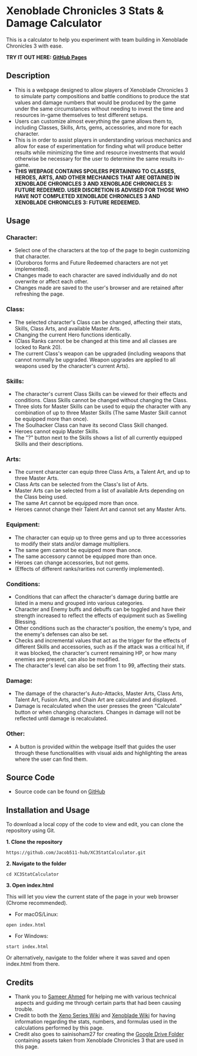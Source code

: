 # Xenoblade Chronicles 3 Stats & Damage Calculator

This is a calculator to help you experiment with team building in Xenoblade Chronicles 3 with ease.

**TRY IT OUT HERE: [GitHub Pages](https://jacob511-hub.github.io/XC3StatCalculator/)**

## Description

- This is a webpage designed to allow players of Xenoblade Chronicles 3 to simulate party compositions and battle conditions to produce the stat values and damage numbers that would be produced by the game under the same circumstances without needing to invest the time and resources in-game themselves to test different setups.
- Users can customize almost everything the game allows them to, including Classes, Skills, Arts, gems, accessories, and more for each character.
- This is in order to assist players in understanding various mechanics and allow for ease of experimentation for finding what will produce better results while minimizing the time and resource investments that would otherwise be necessary for the user to determine the same results in-game.
- **THIS WEBPAGE CONTAINS SPOILERS PERTAINING TO CLASSES, HEROES, ARTS, AND OTHER MECHANICS THAT ARE OBTAINED IN XENOBLADE CHRONICLES 3 AND XENOBLADE CHRONICLES 3: FUTURE REDEEMED. USER DISCRETION IS ADVISED FOR THOSE WHO HAVE NOT COMPLETED XENOBLADE CHRONICLES 3 AND XENOBLADE CHRONICLES 3: FUTURE REDEEMED.**

## Usage

### Character:
- Select one of the characters at the top of the page to begin customizing that character.
- (Ouroboros forms and Future Redeemed characters are not yet implemented).
- Changes made to each character are saved individually and do not overwrite or affect each other.
- Changes made are saved to the user's browser and are retained after refreshing the page.

### Class:
- The selected character's Class can be changed, affecting their stats, Skills, Class Arts, and available Master Arts.
- Changing the current Hero functions identically.
- (Class Ranks cannot be be changed at this time and all classes are locked to Rank 20).
- The current Class's weapon can be upgraded (including weapons that cannot normally be upgraded. Weapon upgrades are applied to all weapons used by the character's current Arts).

### Skills:
- The character's current Class Skills can be viewed for their effects and conditions.
Class Skills cannot be changed without changing the Class.
- Three slots for Master Skills can be used to equip the character with any combination of up to three Master Skills (The same Master Skill cannot be equipped more than once).
- The Soulhacker Class can have its second Class Skill changed.
- Heroes cannot equip Master Skills.
- The "?" button next to the Skills shows a list of all currently equipped Skills and their descriptions.

### Arts:
- The current character can equip three Class Arts, a Talent Art, and up to three Master Arts.
- Class Arts can be selected from the Class's list of Arts.
- Master Arts can be selected from a list of available Arts depending on the Class being used.
- The same Art cannot be equipped more than once.
- Heroes cannot change their Talent Art and cannot set any Master Arts.

### Equipment:
- The character can equip up to three gems and up to three accessories to modify their stats and/or damage multipliers.
- The same gem cannot be equipped more than once.
- The same accessory cannot be equipped more than once.
- Heroes can change accessories, but not gems.
- (Effects of different ranks/rarities not currently implemented).

### Conditions:
- Conditions that can affect the character's damage during battle are listed in a menu and grouped into various categories.
- Character and Enemy buffs and debuffs can be toggled and have their strength increased to reflect the effects of equipment such as Swelling Blessing.
- Other conditions such as the character's position, the enemy's type, and the enemy's defenses can also be set.
- Checks and incremental values that act as the trigger for the effects of different Skills and accessories, such as if the attack was a critical hit, if it was blocked, the character's current remaining HP, or how many enemies are present, can also be modified.
- The character's level can also be set from 1 to 99, affecting their stats.

### Damage:
- The damage of the character's Auto-Attacks, Master Arts, Class Arts, Talent Art, Fusion Arts, and Chain Art are calculated and displayed.
- Damage is recalculated when the user presses the green "Calculate" button or when changing characters. Changes in damage will not be reflected until damage is recalculated.

### Other:
- A button is provided within the webpage itself that guides the user through these functionalities with visual aids and highlighting the areas where the user can find them.

## Source Code

- Source code can be found on [GitHub](https://github.com/Jacob511-hub/XC3StatCalculator)

## Installation and Usage

To download a local copy of the code to view and edit, you can clone the repository using Git.

**1. Clone the repository**
```
https://github.com/Jacob511-hub/XC3StatCalculator.git
```
**2. Navigate to the folder**
```
cd XC3StatCalculator
```
**3. Open index.html**

This will let you view the current state of the page in your web browser (Chrome recommended).
- For macOS/Linux:
```
open index.html
```
- For Windows:
```
start index.html
```
Or alternatively, navigate to the folder where it was saved and open index.html from there.

## Credits

- Thank you to [Sameer Ahmed](https://github.com/sameer-ahmd) for helping me with various technical aspects and guiding me through certain parts that had been causing trouble.
- Credit to both the [Xeno Series Wiki](https://www.xenoserieswiki.org/) and [Xenoblade Wiki](https://xenoblade.fandom.com/) for having information regarding the stats, numbers, and formulas used in the calculations performed by this page.
- Credit also goes to sainisoham27 for creating the [Google Drive Folder](https://drive.google.com/drive/folders/1skV2Fnt5EBIUW3B_wsDmE-bJhDgXqd9Y) containing assets taken from Xenoblade Chronicles 3 that are used in this page.